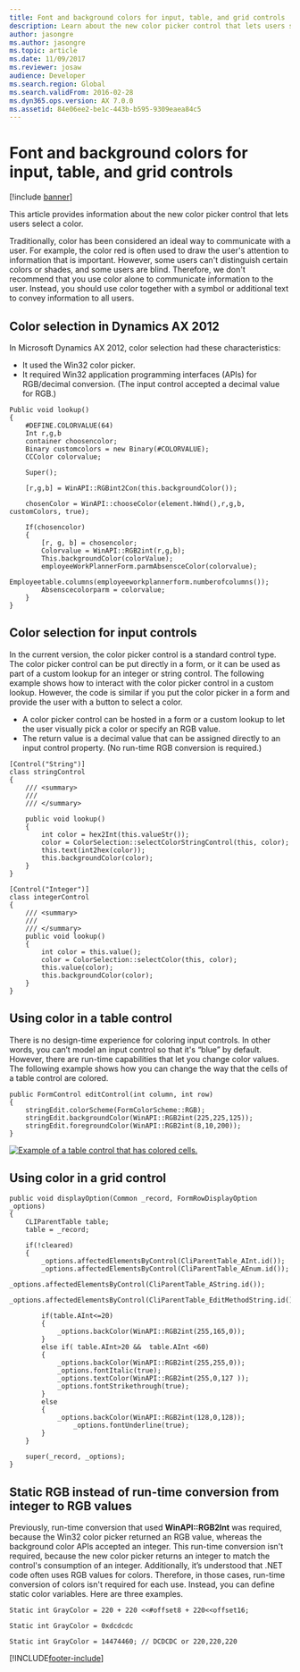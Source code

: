 ```yaml
---
title: Font and background colors for input, table, and grid controls
description: Learn about the new color picker control that lets users select a color, with overviews on color selection in Dynamics AX 2012 and input controls.
author: jasongre
ms.author: jasongre
ms.topic: article
ms.date: 11/09/2017
ms.reviewer: josaw
audience: Developer
ms.search.region: Global
ms.search.validFrom: 2016-02-28
ms.dyn365.ops.version: AX 7.0.0
ms.assetid: 84e06ee2-be1c-443b-b595-9309eaea84c5
---
```


# Font and background colors for input, table, and grid controls

[!include [banner](../includes/banner.md)]

This article provides information about the new color picker control that lets users select a color.

Traditionally, color has been considered an ideal way to communicate with a user. For example, the color red is often used to draw the user's attention to information that is important. However, some users can't distinguish certain colors or shades, and some users are blind. Therefore, we don't recommend that you use color alone to communicate information to the user. Instead, you should use color together with a symbol or additional text to convey information to all users.

## Color selection in Dynamics AX 2012
In Microsoft Dynamics AX 2012, color selection had these characteristics:

-   It used the Win32 color picker.
-   It required Win32 application programming interfaces (APIs) for RGB/decimal conversion. (The input control accepted a decimal value for RGB.)

```xpp
Public void lookup()
{
    #DEFINE.COLORVALUE(64)
    Int r,g,b
    container choosencolor;
    Binary customcolors = new Binary(#COLORVALUE);
    CCColor colorvalue;

    Super();

    [r,g,b] = WinAPI::RGBint2Con(this.backgroundColor());

    chosenColor = WinAPI::chooseColor(element.hWnd(),r,g,b, customColors, true);

    If(chosencolor)
    {
        [r, g, b] = chosencolor;
        Colorvalue = WinAPI::RGB2int(r,g,b);
        This.backgroundColor(colorValue);
        employeeWorkPlannerForm.parmAbsensceColor(colorvalue);
        Employeetable.columns(employeeworkplannerform.numberofcolumns());
        Absenscecolorparm = colorvalue;
    }
}
```

## Color selection for input controls
In the current version, the color picker control is a standard control type. The color picker control can be put directly in a form, or it can be used as part of a custom lookup for an integer or string control. The following example shows how to interact with the color picker control in a custom lookup. However, the code is similar if you put the color picker in a form and provide the user with a button to select a color.

-   A color picker control can be hosted in a form or a custom lookup to let the user visually pick a color or specify an RGB value.
-   The return value is a decimal value that can be assigned directly to an input control property. (No run-time RGB conversion is required.)

```xpp
[Control("String")]
class stringControl
{
    /// <summary>
    ///
    /// </summary>

    public void lookup()
    {
        int color = hex2Int(this.valueStr());
        color = ColorSelection::selectColorStringControl(this, color);
        this.text(int2hex(color));
        this.backgroundColor(color);
    }
}

[Control("Integer")]
class integerControl
{
    /// <summary>
    ///
    /// </summary>
    public void lookup()
    {
        int color = this.value();
        color = ColorSelection::selectColor(this, color);
        this.value(color);
        this.backgroundColor(color);
    }
}
```

## Using color in a table control
There is no design-time experience for coloring input controls. In other words, you can’t model an input control so that it's “blue” by default. However, there are run-time capabilities that let you change color values. The following example shows how you can change the way that the cells of a table control are colored.

```xpp
public FormControl editControl(int column, int row)
{
    stringEdit.colorScheme(FormColorScheme::RGB);
    stringEdit.backgroundColor(WinAPI::RGB2int(225,225,125));
    stringEdit.foregroundColor(WinAPI::RGB2int(8,10,200));
}
```

[![Example of a table control that has colored cells.](./media/tablecontrol_withcolor.png)](./media/tablecontrol_withcolor.png)

## Using color in a grid control

```xpp
public void displayOption(Common _record, FormRowDisplayOption _options)
{
    CLIParentTable table;
    table = _record;

    if(!cleared)
    {
        _options.affectedElementsByControl(CliParentTable_AInt.id());
        _options.affectedElementsByControl(CliParentTable_AEnum.id());
        _options.affectedElementsByControl(CliParentTable_AString.id());
        _options.affectedElementsByControl(CliParentTable_EditMethodString.id());

        if(table.AInt<=20)
        {
            _options.backColor(WinAPI::RGB2int(255,165,0));
        }
        else if( table.AInt>20 &&  table.AInt <60)
        {
            _options.backColor(WinAPI::RGB2int(255,255,0));
            _options.fontItalic(true);
            _options.textColor(WinAPI::RGB2int(255,0,127 ));
            _options.fontStrikethrough(true);
        }
        else
        {
            _options.backColor(WinAPI::RGB2int(128,0,128));
                _options.fontUnderline(true);
        }
    }

    super(_record, _options);
}
```

## Static RGB instead of run-time conversion from integer to RGB values
Previously, run-time conversion that used **WinAPI::RGB2Int** was required, because the Win32 color picker returned an RGB value, whereas the background color APIs accepted an integer. This run-time conversion isn't required, because the new color picker returns an integer to match the control's consumption of an integer. Additionally, it’s understood that .NET code often uses RGB values for colors. Therefore, in those cases, run-time conversion of colors isn't required for each use. Instead, you can define static color variables. Here are three examples.

```xpp
Static int GrayColor = 220 + 220 <<#offset8 + 220<<offset16;

Static int GrayColor = 0xdcdcdc

Static int GrayColor = 14474460; // DCDCDC or 220,220,220
```




[!INCLUDE[footer-include](../../../includes/footer-banner.md)]
